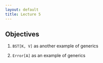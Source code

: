 ```yaml
---
layout: default
title: Lecture 5
---
```


Objectives
----------

1. `BST[K, V]` as another example of generics

1. `Error[A]` as an example of generics

